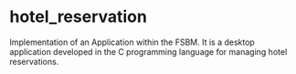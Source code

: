 # hotel_reservation
Implementation of an Application within the FSBM. It is a desktop application developed in the C programming language for managing hotel reservations.
